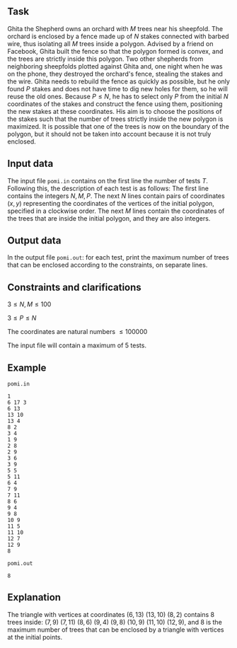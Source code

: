 ## Task

Ghita the Shepherd owns an orchard with $M$ trees near his sheepfold. The orchard is enclosed by a fence made up of $N$ stakes connected with barbed wire, thus isolating all $M$ trees inside a polygon. Advised by a friend on Facebook, Ghita built the fence so that the polygon formed is convex, and the trees are strictly inside this polygon. Two other shepherds from neighboring sheepfolds plotted against Ghita and, one night when he was on the phone, they destroyed the orchard's fence, stealing the stakes and the wire. Ghita needs to rebuild the fence as quickly as possible, but he only found $P$ stakes and does not have time to dig new holes for them, so he will reuse the old ones. Because $P \leq N$, he has to select only $P$ from the initial $N$ coordinates of the stakes and construct the fence using them, positioning the new stakes at these coordinates. His aim is to choose the positions of the stakes such that the number of trees strictly inside the new polygon is maximized. It is possible that one of the trees is now on the boundary of the polygon, but it should not be taken into account because it is not truly enclosed.

## Input data

The input file `pomi.in` contains on the first line the number of tests $T$. Following this, the description of each test is as follows:
The first line contains the integers $N, M, P$.
The next $N$ lines contain pairs of coordinates $(x, y)$ representing the coordinates of the vertices of the initial polygon, specified in a clockwise order.
The next $M$ lines contain the coordinates of the trees that are inside the initial polygon, and they are also integers.

## Output data

In the output file `pomi.out`: for each test, print the maximum number of trees that can be enclosed according to the constraints, on separate lines.

## Constraints and clarifications

$3 \leq N, M \leq 100$

$3 \leq P \leq N$

The coordinates are natural numbers $\leq 100000$

The input file will contain a maximum of 5 tests.

## Example

`pomi.in`
```
1
6 17 3
6 13
13 10
13 4
8 2
3 4
1 9
2 8
2 9
3 6
3 9
5 5
5 11
6 4
7 9
7 11
8 6
9 4
9 8
10 9
11 5
11 10
12 7
12 9
8
```

`pomi.out`
```
8
```

## Explanation

The triangle with vertices at coordinates $(6, 13)$ $(13, 10)$ $(8, 2)$ contains 8 trees inside: $(7, 9)$ $(7, 11)$ $(8, 6)$ $(9, 4)$ $(9, 8)$ $(10, 9)$ $(11, 10)$ $(12, 9)$, and 8 is the maximum number of trees that can be enclosed by a triangle with vertices at the initial points.